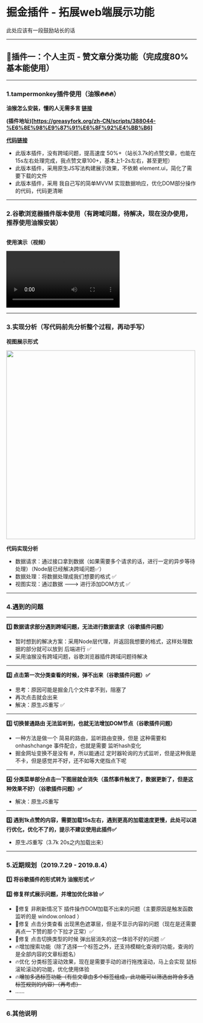 # 掘金插件 - 拓展web端展示功能

此处应该有一段鼓励站长的话

---

## 🎋插件一：个人主页 - 赞文章分类功能（完成度80% 基本能使用）

---

### 1.tampermonkey插件使用（油猴🔥🔥🔥）

**油猴怎么安装，懂的人无需多言 [链接](https://www.baidu.com/s?ie=UTF-8&wd=%E6%B2%B9%E7%8C%B4%E5%AE%89%E8%A3%85)**

**(插件地址)[https://greasyfork.org/zh-CN/scripts/388044-%E6%8E%98%E9%87%91%E6%8F%92%E4%BB%B6]**

**[代码链接](https://github.com/zhukunpenglinyutong/Juejin-Plugin/blob/master/%E6%8F%92%E4%BB%B6%E4%B8%80%EF%BC%9A%E8%B5%9E%E6%96%87%E7%AB%A0%E5%88%86%E7%B1%BB%E5%8A%9F%E8%83%BD/tampermonkey%E7%89%88%E6%9C%AC%EF%BC%88%E6%B2%B9%E7%8C%B4%EF%BC%89/index.js)**

- 此版本插件，没有跨域问题，提高速度 50%+（站长3.7k的点赞文章，也能在15s左右处理完成，我点赞文章100+，基本上1-2s左右，甚至更短）
- 此版本插件，采用原生JS写法构建展示效果，不依赖 element.ui，简化了需要下载的文件
- 此版本插件，采用 我自己写的简单MVVM 实现数据响应，优化DOM部分操作的代码，代码更清晰

---

### 2.谷歌浏览器插件版本使用（有跨域问题，待解决，现在没办使用，推荐使用油猴安装）

```sh

```

**使用演示（视频）**

<video src="https://itzkp-1253302184.cos.ap-beijing.myqcloud.com/github%E5%9B%BE%E7%89%87/Juejin-Plugin/1%E5%88%86%E7%B1%BB%E6%8F%92%E4%BB%B6.mp4" controls="controls">
您的浏览器不支持 video 标签。
<p><a href="https://itzkp-1253302184.cos.ap-beijing.myqcloud.com/github%E5%9B%BE%E7%89%87/Juejin-Plugin/1%E5%88%86%E7%B1%BB%E6%8F%92%E4%BB%B6.mp4">视频展示不了，点击这里（视频中演示的目录和现在目录不一样，目录变更为 插件一：赞文章分类功能/谷歌浏览器插件版本）</a></p>
</video>


---

### 3.实现分析（写代码前先分析整个过程，再动手写）

**视图展示形式**

<img style="width:500px;" src="https://itzkp-1253302184.cos.ap-beijing.myqcloud.com/github%E5%9B%BE%E7%89%87/Juejin-Plugin/1%E5%88%86%E7%B1%BB%E6%8F%92%E4%BB%B6%E7%A4%BA%E6%84%8F%E5%9B%BE.png" />


**代码实现分析**

- 数据请求：通过接口拿到数据（如果需要多个请求的话，进行一定的异步等待处理）（Node层已经解决跨域问题✅）
- 数据处理：将数据处理成我们想要的格式 ✅
- 视图实现：通过数据 ---> 进行添加DOM方式 ✅

---

### 4.遇到的问题

---

**1️⃣ 数据请求部分遇到跨域问题，无法进行数据请求（谷歌插件问题）**

- 暂时想到的解决方案：采用Node层代理，并返回我想要的格式，这样处理数据的部分就可以放到 后端进行 ✅
- 采用油猴没有跨域问题，谷歌浏览器插件跨域问题待解决

---

**2️⃣ 点击第一次分类查看的时候，弹不出来（谷歌插件问题）✅**

- 思考：原因可能是掘金几个文件拿不到，阻塞了
- 再次点击就会出来
- 解决：原生JS重写 ✅

---

**3️⃣ 切换普通路由 无法监听到，也就无法增加DOM节点（谷歌插件问题）**

- 一种方法是做一个 简易的路由，监听路由变换，但是 这种需要和 onhashchange 事件配合，也就是需要 监听hash变化
- 掘金网址变换不是没有 #，所以能通过 定时器轮询的方式监听，但是这种我是不卡，但是感觉并不好，还不如等大佬指点下呢

---

**4️⃣ 分类菜单部分点击一下图层就会消失（虽然事件触发了，数据更新了，但是这种效果不好）（谷歌插件问题）✅**

- 解决：原生JS重写

---

**5️⃣ 遇到1k点赞的内容，需要加载15s左右，遇到更高的加载速度更慢，此处可以进行优化，优化不了的，提示不建议使用此插件✅**

- 原生JS重写（3.7k 20s之内加载出来）

---

### 5.近期规划（2019.7.29 - 2019.8.4）

**1️⃣ 将谷歌插件的形式转为 油猴形式 ✅**


**2️⃣ 修复样式展示问题，并增加优化体验 ✅**

- 🔧修复 非刷新情况下 插件操作DOM加载不出来的问题（主要原因是触发函数监听的是 window.onload ）
- 🔧修复 点击分类查看 出现黑色遮罩层，但是不显示内容的问题（现在是还需要再点一下赞的那个下拉才正常）✅
- 🔧修复 点击切换类型的时候 弹出层消失的这一体验不好的问题 ✅
- 🔥增加搜索功能（除了选择一个标签之外，还支持模糊化查询的功能，查询的是全部内容的文章标题名）
- 🔥优化 分类标签滚动效果，现在是需要手动的进行拖拽滚动，马上会实现 鼠标滚轮滚动的功能，优化使用体验
- 🔥~~增加多选标签功能（有些文章由多个标签组成，此功能可以筛选出符合多选标签规则的内容）（再考虑）~~
- ......


---

### 6.其他说明





